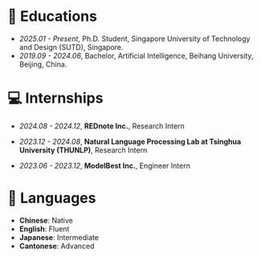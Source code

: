 
# 📖 Educations
- *2025.01 - Present*, Ph.D. Student, Singapore University of Technology and Design (SUTD), Singapore.
- *2019.09 - 2024.06*, Bachelor, Artificial Intelligence, Beihang University, Beijing, China.

# 💻 Internships
- *2024.08 - 2024.12*, **REDnote Inc.**, Research Intern
  
- *2023.12 - 2024.08*, **Natural Language Processing Lab at Tsinghua University (THUNLP)**, Research Intern
  
- *2023.06 - 2023.12*, **ModelBest Inc.**, Engineer Intern


# 💬 Languages
- **Chinese**: Native
- **English**: Fluent
- **Japanese**: Intermediate
- **Cantonese**: Advanced
